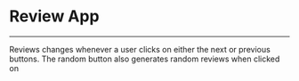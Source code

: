 # Review App
___
Reviews changes whenever a user clicks on either the next or previous buttons.
The random button also generates random reviews when clicked on
